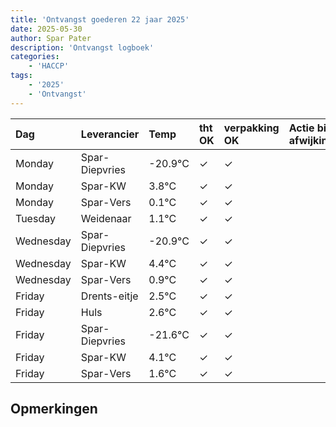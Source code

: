 ```yaml
---
title: 'Ontvangst goederen 22 jaar 2025'
date: 2025-05-30
author: Spar Pater
description: 'Ontvangst logboek'
categories:
    - 'HACCP'
tags:
    - '2025'
    - 'Ontvangst'
---
```

| Dag | Leverancier | Temp | tht OK | verpakking OK | Actie bij afwijking | Controle door |
|:---|:---|:---|:---|:---|:---|:---|
| Monday | Spar-Diepvries | -20.9°C | &check; | &check; | | DPater |
| Monday | Spar-KW | 3.8°C | &check; | &check; | | DPater |
| Monday | Spar-Vers | 0.1°C | &check; | &check; | | DPater |
| Tuesday | Weidenaar | 1.1°C | &check; | &check; | | DPater |
| Wednesday | Spar-Diepvries | -20.9°C | &check; | &check; | | WPater |
| Wednesday | Spar-KW | 4.4°C | &check; | &check; | | WPater |
| Wednesday | Spar-Vers | 0.9°C | &check; | &check; | | WPater |
| Friday | Drents-eitje | 2.5°C | &check; | &check; | | WPater |
| Friday | Huls | 2.6°C | &check; | &check; | | WPater |
| Friday | Spar-Diepvries | -21.6°C | &check; | &check; | | WPater |
| Friday | Spar-KW | 4.1°C | &check; | &check; | | WPater |
| Friday | Spar-Vers | 1.6°C | &check; | &check; | | WPater |

## Opmerkingen



